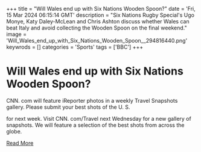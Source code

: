 +++
title = "Will Wales end up with Six Nations Wooden Spoon?"
date = 'Fri, 15 Mar 2024 06:15:14 GMT'
description = "Six Nations Rugby Special's Ugo Monye, Katy Daley-McLean and Chris Ashton discuss whether Wales can beat Italy and avoid collecting the Wooden Spoon on the final weekend."
image = 'Will_Wales_end_up_with_Six_Nations_Wooden_Spoon__294816440.png'
keywrods =  []
categories = 'Sports'
tags = ['BBC']
+++

# Will Wales end up with Six Nations Wooden Spoon?

CNN.
com will feature iReporter photos in a weekly Travel Snapshots gallery.
Please submit your best shots of the U.
S.

for next week.
Visit CNN.
com/Travel next Wednesday for a new gallery of snapshots.
We will feature a selection of the best shots from across the globe.


[Read More](https://www.bbc.co.uk/sport/av/rugby-union/68530117)
